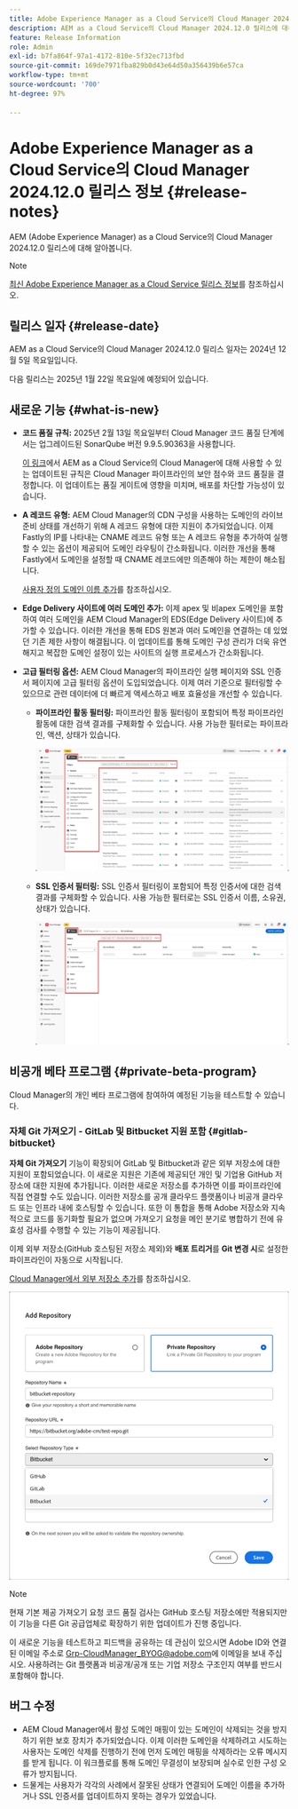 ```yaml
---
title: Adobe Experience Manager as a Cloud Service의 Cloud Manager 2024.12.0 릴리스 정보
description: AEM as a Cloud Service의 Cloud Manager 2024.12.0 릴리스에 대해 알아봅니다.
feature: Release Information
role: Admin
exl-id: b7fa864f-97a1-4172-810e-5f32ec713fbd
source-git-commit: 169de7971fba829b0d43e64d50a356439b6e57ca
workflow-type: tm+mt
source-wordcount: '700'
ht-degree: 97%

---
```



# Adobe Experience Manager as a Cloud Service의 Cloud Manager 2024.12.0 릴리스 정보 {#release-notes}

AEM (Adobe Experience Manager) as a Cloud Service의 Cloud Manager 2024.12.0 릴리스에 대해 알아봅니다.

>[!NOTE]
>
>[최신 Adobe Experience Manager as a Cloud Service 릴리스 정보](/help/release-notes/release-notes-cloud/release-notes-current.md)를 참조하십시오.

## 릴리스 일자 {#release-date}

AEM as a Cloud Service의 Cloud Manager 2024.12.0 릴리스 일자는 2024년 12월 5일 목요일입니다.

다음 릴리스는 2025년 1월 22일 목요일에 예정되어 있습니다.


## 새로운 기능 {#what-is-new}

* **코드 품질 규칙:** 2025년 2월 13일 목요일부터 Cloud Manager 코드 품질 단계에서는 업그레이드된 SonarQube 버전 9.9.5.90363을 사용합니다.

  [이 링크](/help/implementing/cloud-manager/code-quality-testing.md#understanding-code-quality-rules)에서 AEM as a Cloud Service의 Cloud Manager에 대해 사용할 수 있는 업데이트된 규칙은 Cloud Manager 파이프라인의 보안 점수와 코드 품질을 결정합니다. 이 업데이트는 품질 게이트에 영향을 미치며, 배포를 차단할 가능성이 있습니다.

<!-- * **Java 21 support:** Customers can now optionally build with Java 17 or Java 21, benefiting from performance improvements and new language features. See [Build environment](/help/implementing/cloud-manager/getting-access-to-aem-in-cloud/build-environment-details.md) for configuration steps, including updating your Maven project description, and certain library versions. When the build version is set to Java 17 or Java 21, the runtime defaults to Java 21.

    Starting February 2025, sandboxes and dev environments upgrade to the Java 21 runtime, regardless of the build version (Java 8, 11, 17, or 21). Production environments follow with an upgrade in April 2025. -->

* **A 레코드 유형:** AEM Cloud Manager의 CDN 구성을 사용하는 도메인의 라이브 준비 상태를 개선하기 위해 A 레코드 유형에 대한 지원이 추가되었습니다. 이제 Fastly의 IP를 나타내는 CNAME 레코드 유형 또는 A 레코드 유형을 추가하여 실행할 수 있는 옵션이 제공되어 도메인 라우팅이 간소화됩니다. 이러한 개선을 통해 Fastly에서 도메인을 설정할 때 CNAME 레코드에만 의존해야 하는 제한이 해소됩니다.

  [사용자 정의 도메인 이름 추가](/help/implementing/cloud-manager/custom-domain-names/add-custom-domain-name.md)를 참조하십시오. <!-- CMGR-63076 -->

<!-- * The AEM Code Quality step now uses SonarQube 9.9 Server, replacing the older 7.4 version. This upgrade brings additional security, performance, and code quality checks, offering more comprehensive analysis and coverage for your projects. -->

* **Edge Delivery 사이트에 여러 도메인 추가:** 이제 apex 및 비apex 도메인을 포함하여 여러 도메인을 AEM Cloud Manager의 EDS(Edge Delivery 사이트)에 추가할 수 있습니다. 이러한 개선을 통해 EDS 원본과 여러 도메인을 연결하는 데 있었던 기존 제한 사항이 해결됩니다. 이 업데이트를 통해 도메인 구성 관리가 더욱 유연해지고 복잡한 도메인 설정이 있는 사이트의 실행 프로세스가 간소화됩니다. <!-- CMGR-63007 -->

* **고급 필터링 옵션:** AEM Cloud Manager의 파이프라인 실행 페이지와 SSL 인증서 페이지에 고급 필터링 옵션이 도입되었습니다. 이제 여러 기준으로 필터링할 수 있으므로 관련 데이터에 더 빠르게 액세스하고 배포 효율성을 개선할 수 있습니다. <!-- CMGR-26263 -->

   * **파이프라인 활동 필터링:** 파이프라인 활동 필터링이 포함되어 특정 파이프라인 활동에 대한 검색 결과를 구체화할 수 있습니다. 사용 가능한 필터로는 파이프라인, 액션, 상태가 있습니다.

     ![파이프라인 활동 필터링](/help/implementing/cloud-manager/assets/filters-pipeline.png)


   * **SSL 인증서 필터링:** SSL 인증서 필터링이 포함되어 특정 인증서에 대한 검색 결과를 구체화할 수 있습니다. 사용 가능한 필터로는 SSL 인증서 이름, 소유권, 상태가 있습니다.

     ![SSL 인증서 필터링](/help/implementing/cloud-manager/assets/filters-ssl-certificates.png)

## 비공개 베타 프로그램 {#private-beta-program}

Cloud Manager의 개인 베타 프로그램에 참여하여 예정된 기능을 테스트할 수 있습니다.

### 자체 Git 가져오기 - GitLab 및 Bitbucket 지원 포함 {#gitlab-bitbucket}

<!-- BOTH CS & AMS -->

**자체 Git 가져오기** 기능이 확장되어 GitLab 및 Bitbucket과 같은 외부 저장소에 대한 지원이 포함되었습니다. 이 새로운 지원은 기존에 제공되던 개인 및 기업용 GitHub 저장소에 대한 지원에 추가됩니다. 이러한 새로운 저장소를 추가하면 이를 파이프라인에 직접 연결할 수도 있습니다. 이러한 저장소를 공개 클라우드 플랫폼이나 비공개 클라우드 또는 인프라 내에 호스팅할 수 있습니다. 또한 이 통합을 통해 Adobe 저장소와 지속적으로 코드를 동기화할 필요가 없으며 가져오기 요청을 메인 분기로 병합하기 전에 유효성 검사를 수행할 수 있는 기능이 제공됩니다.

이제 외부 저장소(GitHub 호스팅된 저장소 제외)와 **배포 트리거**&#x200B;를 **Git 변경 시**&#x200B;로 설정한 파이프라인이 자동으로 시작됩니다.

[Cloud Manager에서 외부 저장소 추가](/help/implementing/cloud-manager/managing-code/external-repositories.md)를 참조하십시오.

![저장소 추가 대화 상자](/help/implementing/cloud-manager/release-notes/assets/repositories-add-release-notes.png)

>[!NOTE]
>
>현재 기본 제공 가져오기 요청 코드 품질 검사는 GitHub 호스팅 저장소에만 적용되지만 이 기능을 다른 Git 공급업체로 확장하기 위한 업데이트가 진행 중입니다.

이 새로운 기능을 테스트하고 피드백을 공유하는 데 관심이 있으시면 Adobe ID와 연결된 이메일 주소로 [Grp-CloudManager_BYOG@adobe.com](mailto:Grp-CloudManager_BYOG@adobe.com)에 이메일을 보내 주십시오. 사용하려는 Git 플랫폼과 비공개/공개 또는 기업 저장소 구조인지 여부를 반드시 포함해야 합니다.

## 버그 수정

* AEM Cloud Manager에서 활성 도메인 매핑이 있는 도메인이 삭제되는 것을 방지하기 위한 보호 장치가 추가되었습니다. 이제 이러한 도메인을 삭제하려고 시도하는 사용자는 도메인 삭제를 진행하기 전에 먼저 도메인 매핑을 삭제하라는 오류 메시지를 받게 됩니다. 이 워크플로를 통해 도메인 무결성이 보장되며 실수로 인한 구성 오류가 방지됩니다. <!-- CMGR-63033 -->
* 드물게는 사용자가 각각의 사례에서 잘못된 상태가 연결되어 도메인 이름을 추가하거나 SSL 인증서를 업데이트하지 못하는 경우가 있었습니다. <!-- CMGR-62816 -->


<!-- ## Known issues {#known-issues} -->
